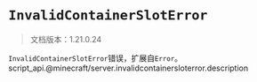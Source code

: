 # `InvalidContainerSlotError`

> 文档版本：1.21.0.24

`InvalidContainerSlotError`错误，扩展自`Error`。script_api.@minecraft/server.invalidcontainersloterror.description
